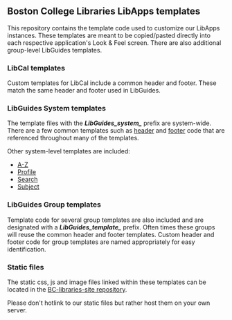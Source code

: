 ## Boston College Libraries LibApps templates

This repository contains the template code used to customize our LibApps instances. 
These templates are meant to be copied/pasted directly into each respective application's Look & Feel screen. There are also additional group-level LibGuides templates.

### LibCal templates

Custom templates for LibCal include a common header and footer. These match the same header and footer used in LibGuides. 

### LibGuides System templates

The template files with the ***LibGuides_system_*** prefix are system-wide. 
There are a few common templates such as [header](/LibGuides/LibGuides_system_header.html) and [footer](/LibGuides/LibGuides_system_footer.html) code that are referenced throughout many of the templates.

Other system-level templates are included:
* [A-Z](/LibGuides/LibGuides_template_az.html)
* [Profile](/LibGuides/LibGuides_template_profile.html)
* [Search](/LibGuides/LibGuides_template_search.html)
* [Subject](/LibGuides/LibGuides_template_subject.html)

### LibGuides Group templates

Template code for several group templates are also included and are designated with a ***LibGuides_template_*** prefix. 
Often times these groups will reuse the common header and footer templates. Custom header and footer code for group templates are named appropriately for easy identification.

### Static files

The static css, js and image files linked within these templates can be located in the [BC-libraries-site repository](https://github.com/BCLibraries/bc-libraries-site/tree/master/themes/bc/static).

Please don't hotlink to our static files but rather host them on your own server.
